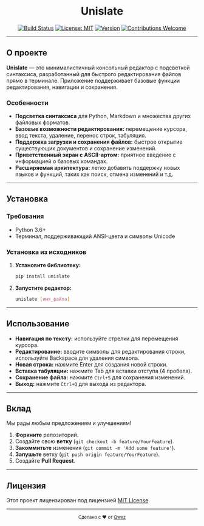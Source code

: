 <div align="center">
  <h1>Unislate</h1>
  
  [![Build Status](https://img.shields.io/badge/build-passing-brightgreen.svg)](#)
  [![License: MIT](https://img.shields.io/badge/License-MIT-yellow.svg)](#)
  [![Version](https://img.shields.io/badge/version-0.1.1-blue.svg)](#)
  [![Contributions Welcome](https://img.shields.io/badge/contributions-welcome-brightgreen.svg)](#)
</div>

---

## О проекте

**Unislate** — это минималистичный консольный редактор с подсветкой синтаксиса, разработанный для быстрого редактирования файлов прямо в терминале. Приложение поддерживает базовые функции редактирования, навигации и сохранения.

### Особенности

- **Подсветка синтаксиса** для Python, Markdown и множества других файловых форматов.
- **Базовые возможности редактирования:** перемещение курсора, ввод текста, удаление, перенос строк, табуляция.
- **Поддержка загрузки и сохранения файлов:** быстрое открытие существующих документов и сохранение изменений.
- **Приветственный экран с ASCII-артом:** приятное введение с информацией о базовых командах.
- **Расширяемая архитектура:** легко добавить поддержку новых языков и функций, таких как поиск, отмена изменений и т.д.

---

## Установка

### Требования

- Python 3.6+
- Терминал, поддерживающий ANSI-цвета и символы Unicode

### Установка из исходников

1. **Установите библиотеку:**

   ```bash
   pip install unislate
   ```

2. **Запустите редактор:**

   ```bash
   unislate [имя_файла]
   ```

---

## Использование

- **Навигация по тексту:** используйте стрелки для перемещения курсора.
- **Редактирование:** вводите символы для редактирования строки, используйте Backspace для удаления символа.
- **Новая строка:** нажмите Enter для создания новой строки.
- **Вставка табуляции:** нажмите Tab для вставки отступа (4 пробела).
- **Сохранение файла:** нажмите `Ctrl+S` для сохранения изменений.
- **Выход:** нажмите `Ctrl+Q` для выхода из редактора.

---

## Вклад

Мы рады любым предложениям и улучшениям!

1. **Форкните** репозиторий.
2. Создайте свою **ветку** (`git checkout -b feature/YourFeature`).
3. **Закоммитьте** изменения (`git commit -m 'Add some feature'`).
4. **Запушьте** ветку (`git push origin feature/YourFeature`).
5. Создайте **Pull Request**.

---

## Лицензия

Этот проект лицензирован под лицензией [MIT License](LICENSE).

---

<div align="center">
<sub>Сделано с ♥️ от <a href="https://github.com/qwez-source">Qwez</a></sub>
</div>
